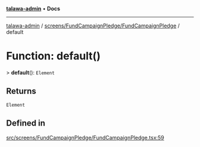 [**talawa-admin**](../../../../README.md) • **Docs**

***

[talawa-admin](../../../../modules.md) / [screens/FundCampaignPledge/FundCampaignPledge](../README.md) / default

# Function: default()

\> **default**(): `Element`

## Returns

`Element`

## Defined in

[src/screens/FundCampaignPledge/FundCampaignPledge.tsx:59](https://github.com/PalisadoesFoundation/talawa-admin/blob/ec91a82db6f7a7a061fbb4ea9639f2bff335faa5/src/screens/FundCampaignPledge/FundCampaignPledge.tsx#L59)
